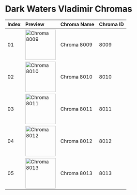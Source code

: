 # Dark Waters Vladimir Chromas

| Index | Preview | Chroma Name | Chroma ID |
|:---|:---|:---|:---|
| 01 | <img src='https://raw.communitydragon.org/latest/plugins/rcp-be-lol-game-data/global/default/v1/champion-chroma-images/8/8009.png' alt='Chroma 8009' width='100'> | Chroma 8009 | 8009 |
| 02 | <img src='https://raw.communitydragon.org/latest/plugins/rcp-be-lol-game-data/global/default/v1/champion-chroma-images/8/8010.png' alt='Chroma 8010' width='100'> | Chroma 8010 | 8010 |
| 03 | <img src='https://raw.communitydragon.org/latest/plugins/rcp-be-lol-game-data/global/default/v1/champion-chroma-images/8/8011.png' alt='Chroma 8011' width='100'> | Chroma 8011 | 8011 |
| 04 | <img src='https://raw.communitydragon.org/latest/plugins/rcp-be-lol-game-data/global/default/v1/champion-chroma-images/8/8012.png' alt='Chroma 8012' width='100'> | Chroma 8012 | 8012 |
| 05 | <img src='https://raw.communitydragon.org/latest/plugins/rcp-be-lol-game-data/global/default/v1/champion-chroma-images/8/8013.png' alt='Chroma 8013' width='100'> | Chroma 8013 | 8013 |
